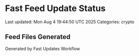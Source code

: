 # Fast Feed Update Status
Last updated: Mon Aug  4 19:44:50 UTC 2025
Categories: crypto

## Feed Files Generated

Generated by Fast Updates Workflow
